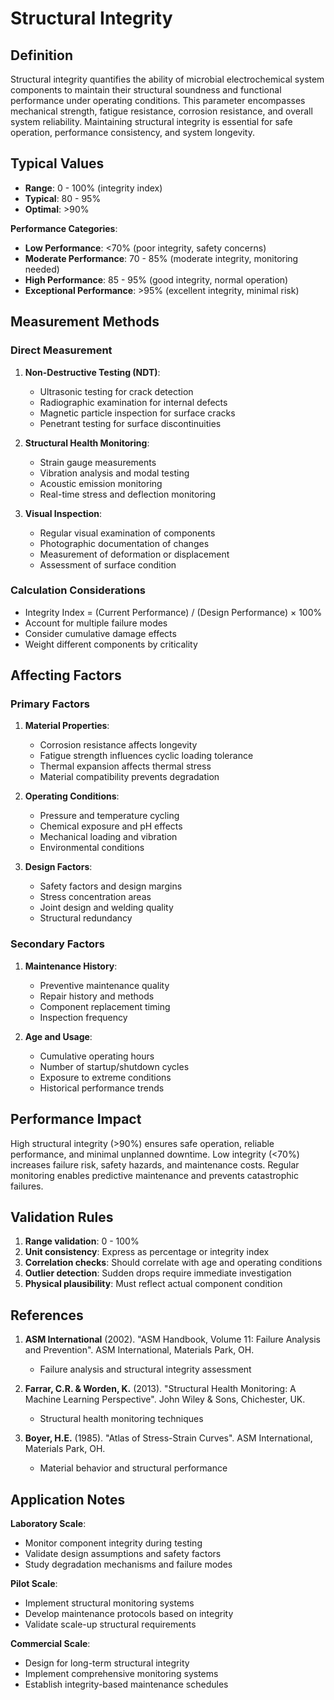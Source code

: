 <!--
Parameter ID: structural_integrity
Category: monitoring
Generated: 2025-01-16T12:13:00.000Z
-->

# Structural Integrity

## Definition

Structural integrity quantifies the ability of microbial electrochemical system
components to maintain their structural soundness and functional performance
under operating conditions. This parameter encompasses mechanical strength,
fatigue resistance, corrosion resistance, and overall system reliability.
Maintaining structural integrity is essential for safe operation, performance
consistency, and system longevity.

## Typical Values

- **Range**: 0 - 100% (integrity index)
- **Typical**: 80 - 95%
- **Optimal**: >90%

**Performance Categories**:

- **Low Performance**: <70% (poor integrity, safety concerns)
- **Moderate Performance**: 70 - 85% (moderate integrity, monitoring needed)
- **High Performance**: 85 - 95% (good integrity, normal operation)
- **Exceptional Performance**: >95% (excellent integrity, minimal risk)

## Measurement Methods

### Direct Measurement

1. **Non-Destructive Testing (NDT)**:

   - Ultrasonic testing for crack detection
   - Radiographic examination for internal defects
   - Magnetic particle inspection for surface cracks
   - Penetrant testing for surface discontinuities

2. **Structural Health Monitoring**:

   - Strain gauge measurements
   - Vibration analysis and modal testing
   - Acoustic emission monitoring
   - Real-time stress and deflection monitoring

3. **Visual Inspection**:
   - Regular visual examination of components
   - Photographic documentation of changes
   - Measurement of deformation or displacement
   - Assessment of surface condition

### Calculation Considerations

- Integrity Index = (Current Performance) / (Design Performance) × 100%
- Account for multiple failure modes
- Consider cumulative damage effects
- Weight different components by criticality

## Affecting Factors

### Primary Factors

1. **Material Properties**:

   - Corrosion resistance affects longevity
   - Fatigue strength influences cyclic loading tolerance
   - Thermal expansion affects thermal stress
   - Material compatibility prevents degradation

2. **Operating Conditions**:

   - Pressure and temperature cycling
   - Chemical exposure and pH effects
   - Mechanical loading and vibration
   - Environmental conditions

3. **Design Factors**:
   - Safety factors and design margins
   - Stress concentration areas
   - Joint design and welding quality
   - Structural redundancy

### Secondary Factors

1. **Maintenance History**:

   - Preventive maintenance quality
   - Repair history and methods
   - Component replacement timing
   - Inspection frequency

2. **Age and Usage**:
   - Cumulative operating hours
   - Number of startup/shutdown cycles
   - Exposure to extreme conditions
   - Historical performance trends

## Performance Impact

High structural integrity (>90%) ensures safe operation, reliable performance,
and minimal unplanned downtime. Low integrity (<70%) increases failure risk,
safety hazards, and maintenance costs. Regular monitoring enables predictive
maintenance and prevents catastrophic failures.

## Validation Rules

1. **Range validation**: 0 - 100%
2. **Unit consistency**: Express as percentage or integrity index
3. **Correlation checks**: Should correlate with age and operating conditions
4. **Outlier detection**: Sudden drops require immediate investigation
5. **Physical plausibility**: Must reflect actual component condition

## References

1. **ASM International** (2002). "ASM Handbook, Volume 11: Failure Analysis and
   Prevention". ASM International, Materials Park, OH.

   - Failure analysis and structural integrity assessment

2. **Farrar, C.R. & Worden, K.** (2013). "Structural Health Monitoring: A
   Machine Learning Perspective". John Wiley & Sons, Chichester, UK.

   - Structural health monitoring techniques

3. **Boyer, H.E.** (1985). "Atlas of Stress-Strain Curves". ASM International,
   Materials Park, OH.
   - Material behavior and structural performance

## Application Notes

**Laboratory Scale**:

- Monitor component integrity during testing
- Validate design assumptions and safety factors
- Study degradation mechanisms and failure modes

**Pilot Scale**:

- Implement structural monitoring systems
- Develop maintenance protocols based on integrity
- Validate scale-up structural requirements

**Commercial Scale**:

- Design for long-term structural integrity
- Implement comprehensive monitoring systems
- Establish integrity-based maintenance schedules
